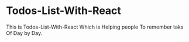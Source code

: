# Todos-List-With-React
This is Todos-List-With-React Which is Helping people To remember taks Of Day by Day. 
